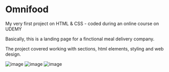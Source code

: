 # Omnifood
My very first project on HTML &amp; CSS - coded during an online course on UDEMY

Basically, this is a landing page for a finctional meal delivery company.

The project covered working with sections, html elements, styling and web design.

![image](https://user-images.githubusercontent.com/89261015/135241123-a30834b5-98fa-4ea8-94b5-f098fcd19641.png)
![image](https://user-images.githubusercontent.com/89261015/135241272-997ce858-10f9-4d6f-9419-6dcf0cf2afa0.png)
![image](https://user-images.githubusercontent.com/89261015/135241359-17d01675-b372-4db2-82de-991d38d523cf.png)
